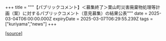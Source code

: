 +++
title = """【パブリックコメント】＜募集終了＞栗山町災害廃棄物処理等計画（案）に対するパブリックコメント（意見募集）の結果公表"""
date = 2025-03-04T06:00:00.000Z
expiryDate = 2025-03-07T06:29:55.239Z
tags = ["kuriyama","news"]
+++


[[source]](https://www.town.kuriyama.hokkaido.jp/soshiki/45/30523.html)
